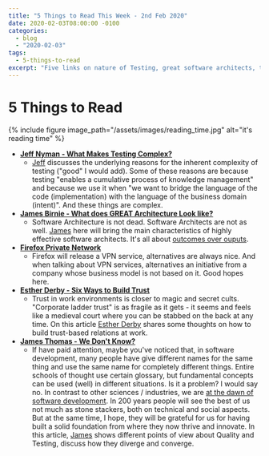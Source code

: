 ```yaml
---
title: "5 Things to Read This Week - 2nd Feb 2020"
date: 2020-02-03T08:00:00 -0100
categories:
  - blog
  - "2020-02-03"
tags:
  - 5-things-to-read
excerpt: "Five links on nature of Testing, great software architects, trust, and Firefox VPN service"
---
```


# 5 Things to Read

{% include figure image_path="/assets/images/reading_time.jpg" alt="it's reading time" %}

- **[Jeff Nyman - What Makes Testing Complex?](http://testerstories.com/2020/01/what-makes-testing-complex/)**
  - [Jeff](https://twitter.com/jeff_nyman) discusses the underlying reasons for the inherent complexity of testing ("good" I would add). Some of these reasons are because testing "enables a cumulative process of knowledge management" and because we use it when "we want to bridge the language of the code (implementation) with the language of the business domain (intent)". And these things are complex.
- **[James Birnie - What does GREAT Architecture Look like?](https://www.youtube.com/watch?v=g97mMeC9EIE)**
  - Software Architecture is not dead. Software Architects are not as well. [James](https://twitter.com/RunningChairJB) here will bring the main characteristics of highly effective software architects. It's all about [outcomes over ouputs](https://barryoreilly.com/your-mission-is-to-produce-outcomes-not-outputs/).
- **[Firefox Private Network](https://fpn.firefox.com/vpn)**
  - Firefox will release a VPN service, alternatives are always nice. And when talking about VPN services, alternatives an initiative from a company whose business model is not based on it. Good hopes here.
- **[Esther Derby - Six Ways to Build Trust](https://www.estherderby.com/six-ways-to-build-trust/)**
  - Trust in work environments is closer to magic and secret cults. "Corporate ladder trust" is as fragile as it gets - it seems and feels like a medieval court where you can be stabbed on the back at any time. On this article [Esther Derby](https://twitter.com/estherderby) shares some thoughts on how to build trust-based relations at work.
- **[James Thomas - We Don't Know?](hhttps://qahiccupps.blogspot.com/2019/11/we-dont-know.html)**
  - If have paid attention, maybe you've noticed that, in software development, many people have give different names for the same thing and use the same name for completely different things. Entire schools of thought use certain glossary, but fundamental concepts can be used (well) in different situations. Is it a problem? I would say no. In contrast to other sciences / industries, we are [at the dawn of software development](https://www.engineering.com/DesignerEdge/DesignerEdgeArticles/ArticleID/14451/Who-was-the-First-Engineer.aspx). In 200 years people will see the best of us not much as stone stackers, both on technical and social aspects. But at the same time, I hope, they will be grateful for us for having  built a solid foundation from where they now thrive and innovate. In this article, [James](https://twitter.com/qahiccupps) shows different points of view about Quality and Testing, discuss how they diverge and converge.